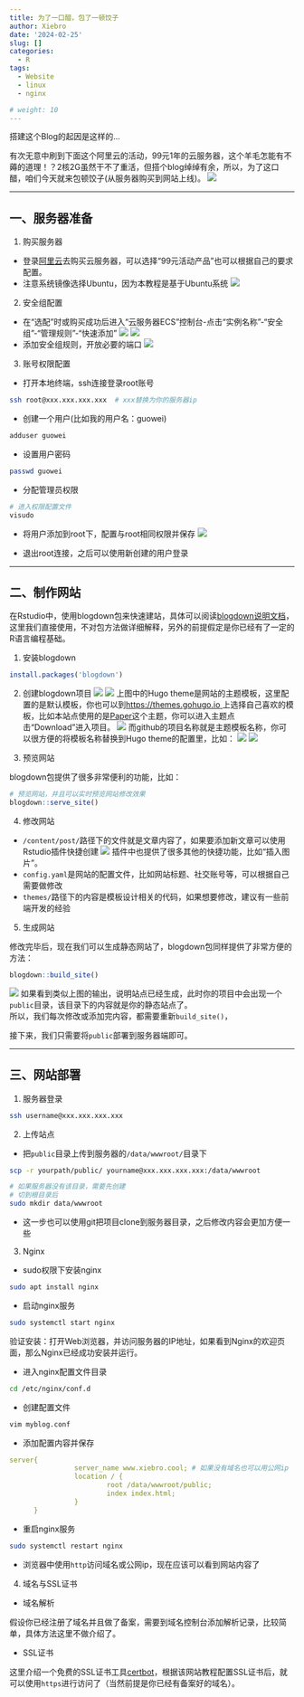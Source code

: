 ```yaml
---
title: 为了一口醋，包了一顿饺子
author: Xiebro
date: '2024-02-25'
slug: []
categories:
  - R
tags:
  - Website
  - linux
  - nginx

# weight: 10
---
```


搭建这个Blog的起因是这样的...  

有次无意中刷到下面这个阿里云的活动，99元1年的云服务器，这个羊毛怎能有不薅的道理！？2核2G虽然干不了重活，但搭个blog绰绰有余，所以，为了这口醋，咱们今天就来包顿饺子(从服务器购买到网站上线)。
![](images/screenshot.png)

---

## 一、服务器准备
1. 购买服务器
- 登录[阿里云](https://www.aliyun.com/)去购买云服务器，可以选择“99元活动产品”也可以根据自己的要求配置。
- 注意系统镜像选择Ubuntu，因为本教程是基于Ubuntu系统
![](images/buy.png)


2. 安全组配置
- 在“选配”时或购买成功后进入“云服务器ECS”控制台-点击“实例名称”-“安全组”-“管理规则”-“快速添加”
![](images/实例.png)
![](images/安全组.png)
- 添加安全组规则，开放必要的端口
![](images/port.png)

3. 账号权限配置
- 打开本地终端，ssh连接登录root账号
```bash
ssh root@xxx.xxx.xxx.xxx  # xxx替换为你的服务器ip
``` 
- 创建一个用户(比如我的用户名：guowei)
```bash
adduser guowei
```
- 设置用户密码
```bash
passwd guowei
```
- 分配管理员权限
```bash
# 进入权限配置文件
visudo
```
- 将用户添加到root下，配置与root相同权限并保存
![](images/sudo.png)

- 退出root连接，之后可以使用新创建的用户登录

---

## 二、制作网站
在Rstudio中，使用blogdown包来快速建站，具体可以阅读[blogdown说明文档](https://bookdown.org/yihui/blogdown/)，这里我们直接使用，不对包方法做详细解释，另外的前提假定是你已经有了一定的R语言编程基础。
1. 安装blogdown
```r
install.packages('blogdown')
```
2. 创建blogdown项目
![](images/new-project.png)
![](images/blogdown-project.png)
上图中的Hugo theme是网站的主题模板，这里配置的是默认模板，你也可以到[https://themes.gohugo.io ](https://themes.gohugo.io)上选择自己喜欢的模板，比如本站点使用的是[Paper](https://themes.gohugo.io/themes/hugo-paper/)这个主题，你可以进入主题点击“Download”进入项目。
![](images/theme.png)
而github的项目名称就是主题模板名称，你可以很方便的将模板名称替换到Hugo theme的配置里，比如：
![](images/theme-name.png)
![](images/nanxiaobei.png)

3. 预览网站

blogdown包提供了很多非常便利的功能，比如：
```r
# 预览网站，并且可以实时预览网站修改效果
blogdown::serve_site()
```

4. 修改网站

- `/content/post/`路径下的文件就是文章内容了，如果要添加新文章可以使用Rstudio插件快捷创建
![](images/addins-newpost.png)
插件中也提供了很多其他的快捷功能，比如“插入图片”。
- `config.yaml`是网站的配置文件，比如网站标题、社交账号等，可以根据自己需要做修改
- `themes/`路径下的内容是模板设计相关的代码，如果想要修改，建议有一些前端开发的经验

5. 生成网站

修改完毕后，现在我们可以生成静态网站了，blogdown包同样提供了非常方便的方法：
```r
blogdown::build_site()
```
![](images/build.png)
如果看到类似上图的输出，说明站点已经生成，此时你的项目中会出现一个`public`目录，该目录下的内容就是你的静态站点了。  
所以，我们每次修改或添加完内容，都需要重新`build_site()`，  

接下来，我们只需要将`public`部署到服务器端即可。

---

## 三、网站部署
1. 服务器登录
```bash
ssh username@xxx.xxx.xxx.xxx
```

2. 上传站点
- 把`public`目录上传到服务器的`/data/wwwroot/`目录下
```bash
scp -r yourpath/public/ yourname@xxx.xxx.xxx.xxx:/data/wwwroot

# 如果服务器没有该目录，需要先创建
# 切到根目录后
sudo mkdir data/wwwroot
```
- 这一步也可以使用git把项目clone到服务器目录，之后修改内容会更加方便一些

3. Nginx
- sudo权限下安装nginx
```bash
sudo apt install nginx
```
- 启动nginx服务
```bash
sudo systemctl start nginx
```
验证安装：打开Web浏览器，并访问服务器的IP地址，如果看到Nginx的欢迎页面，那么Nginx已经成功安装并运行。

- 进入nginx配置文件目录
```bash
cd /etc/nginx/conf.d
```
- 创建配置文件
```bash
vim myblog.conf
```
- 添加配置内容并保存
```yaml
server{
                server_name www.xiebro.cool; # 如果没有域名也可以用公网ip
                location / {
                        root /data/wwwroot/public;
                        index index.html;
                }
      }
```

- 重启nginx服务

```bash
sudo systemctl restart nginx
```

- 浏览器中使用`http`访问域名或公网ip，现在应该可以看到网站内容了

4. 域名与SSL证书

- 域名解析

假设你已经注册了域名并且做了备案，需要到域名控制台添加解析记录，比较简单，具体方法这里不做介绍了。

- SSL证书

这里介绍一个免费的SSL证书工具[certbot](https://certbot.eff.org/instructions?ws=nginx&os=ubuntufocal)，根据该网站教程配置SSL证书后，就可以使用`https`进行访问了（当然前提是你已经有备案好的域名）。
